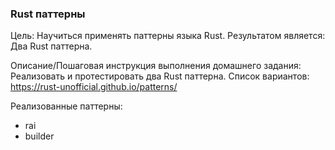 ### Rust паттерны

Цель:
Научиться применять паттерны языка Rust.
Результатом является:
Два Rust паттерна.


Описание/Пошаговая инструкция выполнения домашнего задания:
Реализовать и протестировать два Rust паттерна.
Список вариантов:
https://rust-unofficial.github.io/patterns/

Реализованные паттерны:
* rai
* builder